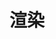 ---
layout: posts_by_category
categories: 
- graphics
- rendering
title: 渲染
permalink: /category/graphics/rendering
---